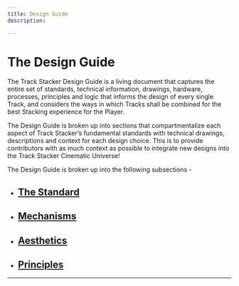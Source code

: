 ```yaml
---
title: Design Guide
description: 

---
```

# **The Design Guide**

The Track Stacker Design Guide is a living document that captures the entire set of standards, technical information, drawings, hardware, processes, principles and logic that informs the design of every single Track, and considers the ways in which Tracks shall be combined for the best Stacking experience for the Player.

The Design Guide is broken up into sections that compartmentalize each aspect of Track Stacker’s fundamental standards with technical drawings, descriptions and context for each design choice. This is to provide contributors with as much context as possible to integrate new designs into the Track Stacker Cinematic Universe!

The Design Guide is broken up into the following subsections -


- ## **[The Standard](/design/standard)**

- ## **[Mechanisms](/design/mechanisms)**

- ## **[Aesthetics](/design/aesthetics)**

- ## **[Principles](/design/principles)**



---
